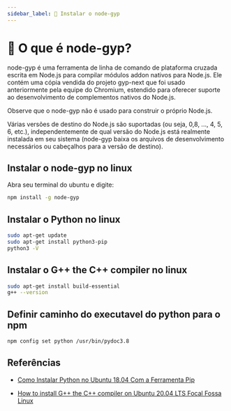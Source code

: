 ```yaml
---
sidebar_label: 📝 Instalar o node-gyp
---
```


# 📝 O que é node-gyp?

node-gyp é uma ferramenta de linha de comando de plataforma cruzada escrita em Node.js para compilar módulos addon nativos para Node.js. Ele contém uma cópia vendida do projeto gyp-next que foi usado anteriormente pela equipe do Chromium, estendido para oferecer suporte ao desenvolvimento de complementos nativos do Node.js.

Observe que o node-gyp não é usado para construir o próprio Node.js.

Várias versões de destino do Node.js são suportadas (ou seja, 0,8, ..., 4, 5, 6, etc.), independentemente de qual versão do Node.js está realmente instalada em seu sistema (node-gyp baixa os arquivos de desenvolvimento necessários ou cabeçalhos para a versão de destino).

## Instalar o node-gyp no linux

Abra seu terminal do ubuntu e digite:

```bash title="Terminal de Comando"
npm install -g node-gyp
```

## Instalar o Python no linux

```bash title="Terminal de Comando"
sudo apt-get update
sudo apt-get install python3-pip
python3 -V
```

## Instalar o G++ the C++ compiler no linux

```bash title="Terminal de Comando"
sudo apt-get install build-essential
g++ --version
```

## Definir caminho do executavel do python para o npm

```bash title="Terminal de Comando"
npm config set python /usr/bin/pydoc3.8
```

## Referências

- [Como Instalar Python no Ubuntu 18.04 Com a Ferramenta Pip](https://www.hostinger.com.br/tutoriais/como-instalar-python-ubuntu?ppc_campaign=google_performance_max&gclid=Cj0KCQjw_fiLBhDOARIsAF4khR11KPDn3hrxeucNHPhWAhuqfSyJIsJEnTGaJ1Zw809dNxyRZfRhkqAaAj3WEALw_wcB)

- [How to install G++ the C++ compiler on Ubuntu 20.04 LTS Focal Fossa Linux](https://linuxconfig.org/how-to-install-g-the-c-compiler-on-ubuntu-20-04-lts-focal-fossa-linux)
